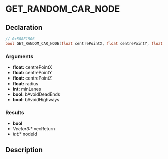 # GET_RANDOM_CAR_NODE

## Declaration
```cpp
// 0x588E1506
bool GET_RANDOM_CAR_NODE(float centrePointX, float centrePointY, float centrePointZ, float radius, int minLanes, bool bAvoidDeadEnds, bool bAvoidHighways, Vector3* vecReturn, int* nodeId);
```

### Arguments
- **float:** centrePointX
- **float:** centrePointY
- **float:** centrePointZ
- **float:** radius
- **int:** minLanes
- **bool:** bAvoidDeadEnds
- **bool:** bAvoidHighways

### Results
- **bool**
- **Vector3*:** vecReturn
- **int*:** nodeId

## Description

